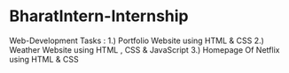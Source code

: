 # BharatIntern-Internship
Web-Development Tasks :
1.) Portfolio Website using HTML & CSS
2.) Weather Website using HTML , CSS & JavaScript
3.) Homepage Of Netflix using HTML & CSS
